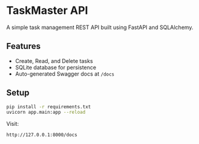 # TaskMaster API

A simple task management REST API built using FastAPI and SQLAlchemy.

## Features
- Create, Read, and Delete tasks
- SQLite database for persistence
- Auto-generated Swagger docs at `/docs`

## Setup

```bash
pip install -r requirements.txt
uvicorn app.main:app --reload
```

Visit:
```
http://127.0.0.1:8000/docs
```
